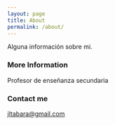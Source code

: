 ```yaml
---
layout: page
title: About
permalink: /about/
---
```


Alguna información sobre mi.

### More Information

Profesor de enseñanza secundaria

### Contact me

[jltabara@gmail.com](mailto:jltabara@gmail.com)
